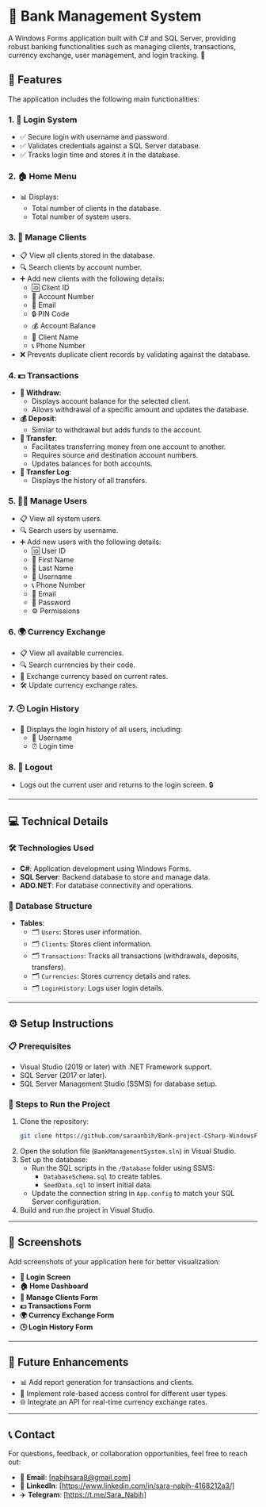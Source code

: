 # **🏦 Bank Management System**

A Windows Forms application built with C# and SQL Server, providing robust banking functionalities such as managing clients, transactions, currency exchange, user management, and login tracking. 💼

## **🌟 Features**
The application includes the following main functionalities:

### 1. **🔑 Login System**
- ✅ Secure login with username and password.
- ✅ Validates credentials against a SQL Server database.
- ✅ Tracks login time and stores it in the database.

### 2. **🏠 Home Menu**
- 📊 Displays:
  - Total number of clients in the database.
  - Total number of system users.

### 3. **👥 Manage Clients**
- 📋 View all clients stored in the database.
- 🔍 Search clients by account number.
- ➕ Add new clients with the following details:
  - 🆔 Client ID
  - 🔢 Account Number
  - 📧 Email
  - 🔒 PIN Code
  - 💰 Account Balance
  - 🧑 Client Name
  - 📞 Phone Number
- ❌ Prevents duplicate client records by validating against the database.

### 4. **💵 Transactions**
- **💸 Withdraw**:
  - Displays account balance for the selected client.
  - Allows withdrawal of a specific amount and updates the database.
- **💰 Deposit**:
  - Similar to withdrawal but adds funds to the account.
- **🔄 Transfer**:
  - Facilitates transferring money from one account to another.
  - Requires source and destination account numbers.
  - Updates balances for both accounts.
- **📜 Transfer Log**:
  - Displays the history of all transfers.

### 5. **👩‍💻 Manage Users**
- 📋 View all system users.
- 🔍 Search users by username.
- ➕ Add new users with the following details:
  - 🆔 User ID
  - 🧑 First Name
  - 🧑 Last Name
  - 👤 Username
  - 📞 Phone Number
  - 📧 Email
  - 🔑 Password
  - ⚙️ Permissions

### 6. **🌍 Currency Exchange**
- 📋 View all available currencies.
- 🔍 Search currencies by their code.
- 💱 Exchange currency based on current rates.
- 🛠️ Update currency exchange rates.

### 7. **🕒 Login History**
- 📜 Displays the login history of all users, including:
  - 👤 Username
  - ⏰ Login time

### 8. **🚪 Logout**
- Logs out the current user and returns to the login screen. 🔒

---

## **💻 Technical Details**

### **🛠 Technologies Used**
- **C#**: Application development using Windows Forms.
- **SQL Server**: Backend database to store and manage data.
- **ADO.NET**: For database connectivity and operations.

### **📂 Database Structure**
- **Tables**:
  - 🗂️ `Users`: Stores user information.
  - 🗂️ `Clients`: Stores client information.
  - 🗂️ `Transactions`: Tracks all transactions (withdrawals, deposits, transfers).
  - 🗂️ `Currencies`: Stores currency details and rates.
  - 🗂️ `LoginHistory`: Logs user login details.

---

## **⚙️ Setup Instructions**

### **📋 Prerequisites**
- Visual Studio (2019 or later) with .NET Framework support.
- SQL Server (2017 or later).
- SQL Server Management Studio (SSMS) for database setup.

### **🚀 Steps to Run the Project**
1. Clone the repository:
   ```bash
   git clone https://github.com/saraanbih/Bank-project-CSharp-WindowsForm.git
   ```
2. Open the solution file (`BankManagementSystem.sln`) in Visual Studio.
3. Set up the database:
   - Run the SQL scripts in the `/Database` folder using SSMS:
     - `DatabaseSchema.sql` to create tables.
     - `SeedData.sql` to insert initial data.
   - Update the connection string in `App.config` to match your SQL Server configuration.
4. Build and run the project in Visual Studio.

---

## **📸 Screenshots**
Add screenshots of your application here for better visualization:
- **🔑 Login Screen**
- **🏠 Home Dashboard**
- **👥 Manage Clients Form**
- **💵 Transactions Form**
- **🌍 Currency Exchange Form**
- **🕒 Login History Form**

---

## **🔮 Future Enhancements**
- 📊 Add report generation for transactions and clients.
- 🔐 Implement role-based access control for different user types.
- 🌐 Integrate an API for real-time currency exchange rates.

---

## **📞 Contact**
For questions, feedback, or collaboration opportunities, feel free to reach out:

- 📧 **Email**: [nabihsara8@gmail.com]
- 💼 **LinkedIn**: [https://www.linkedin.com/in/sara-nabih-4168212a3/]
- ✈️ **Telegram**: [https://t.me/Sara_Nabih]

